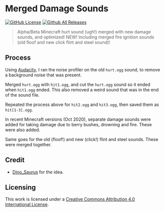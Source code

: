 Merged Damage Sounds
====================

[![GitHub License](https://img.shields.io/badge/license-CC%20BY%204.0-blue)](http://creativecommons.org/licenses/by/4.0/)
[![Github All Releases](https://img.shields.io/github/downloads/Brottweiler/Merged-Damage-Sounds/total.svg)](https://github.com/Brottweiler/Merged-Damage-Sounds/releases)

>Alpha/Beta Minecraft hurt sound (ugh!) merged with new damage sounds, and optimized! 
>NEW! Including merged fire ignition sounds (old floof and new click flint and steel sound)!

Process
------
Using [Audacity](http://audacityteam.org/), I ran the noise profiler on the old `hurt.ogg` sound, to remove a background noise that was present.

Merged `hurt.ogg` with `hit1.ogg`, and cut the `hurt.ogg` sound so it ended when `hit1.ogg` ended. This also removed a weird sound that was in the end of the sound file.

Repeated the process above for `hit2.ogg` and `hit3.ogg`, then saved them as `hit[1-3].ogg`.

In recent Minecraft versions (Oct 2020), separate damage sounds were added for taking damage due to berry bushes, drowning and fire. These were also added.

Same goes for the old (floof!) and new (click!) flint and steel sounds. These were merged together.

Credit
------
* [Dino_Saurus](https://web.archive.org/web/20160920072616/https://oc.tc/Dino_Saurus) for the idea.

Licensing
------
This work is licensed under a [Creative Commons Attribution 4.0 International License](http://creativecommons.org/licenses/by/4.0/).
